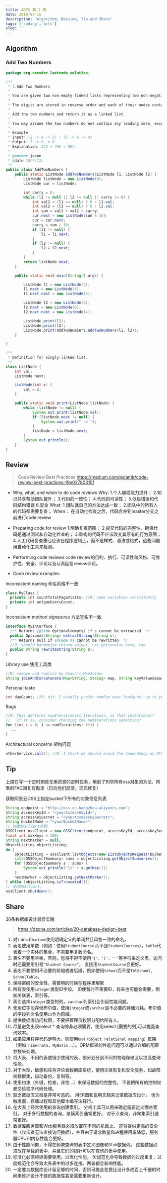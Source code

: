 ```yaml
---
title: ARTS 第 2 周
date: 2018-07-15
description: "Algorithm, Reiview, Tip and Share"
tags: ['coding','arts']
slug: ''
---
```


## Algorithm

### Add Two Numbers

```java
package org.nocoder.leetcode.solution;

/**
 * 1.Add Two Numbers
 * 
 * You are given two non-empty linked lists representing two non-negative integers.
 * 
 * The digits are stored in reverse order and each of their nodes contain a single digit.
 * 
 * Add the two numbers and return it as a linked list.
 * 
 * You may assume the two numbers do not contain any leading zero, except the number 0 itself.
 * 
 * Example
 * Input: (2 -> 4 -> 3) + (5 -> 6 -> 4)
 * Output: 7 -> 0 -> 8
 * Explanation: 342 + 465 = 807.
 *
 * @author jason
 * @date 18/7/13.
 */
public class AddTwoNumbers {
    public static ListNode addTwoNumbers(ListNode l1, ListNode l2) {
        ListNode listNode = new ListNode(0);
        ListNode cur = listNode;

        int carry = 0;
        while (l1 != null || l2 != null || carry != 0) {
            int val1 = (l1 == null) ? 0 : l1.val;
            int val2 = (l2 == null) ? 0 : l2.val;
            int sum = val1 + val2 + carry;
            cur.next = new ListNode(sum % 10);
            cur = cur.next;
            carry = sum / 10;
            if (l1 != null) {
                l1 = l1.next;
            }
            if (l2 != null) {
                l2 = l2.next;
            }
        }
        return listNode.next;
    }

    public static void main(String[] args) {

        ListNode l1 = new ListNode(2);
        l1.next = new ListNode(4);
        l1.next.next = new ListNode(3);

        ListNode l2 = new ListNode(5);
        l2.next = new ListNode(6);
        l2.next.next = new ListNode(4);

        ListNode.print(l1);
        ListNode.print(l2);
        ListNode.print(AddTwoNumbers.addTwoNumbers(l1, l2));
    }

}

/**
 * Definition for singly-linked list.
 */
class ListNode {
    int val;
    ListNode next;

    ListNode(int x) {
        val = x;
    }

    public static void print(ListNode listNode) {
        while (listNode != null) {
            System.out.print(listNode.val);
            if (listNode.next != null) {
                System.out.print(" -> ");
            }
            listNode = listNode.next;
        }
        System.out.println();
    }
}
```

## Review

> Code Review Best Practices 
> https://medium.com/palantir/code-review-best-practices-19e02780015f

- Why, what, and when to do code reviews
  Why:
  1.个人编程能力提升；
  2.知识共享帮助团队提升；
  3.代码的一致性；
  4.代码的可读性；
  5.低级错误和代码结构错误
  6.安全
  What:
  1.团队就自己的方法达成一致；
  2.团队中的所有人的代码都需要复查；
  When：
  在自动化检查之后，代码合并到master分支之前进行code review

- Preparing code for review
  1.明确复查范围；
  2.提交代码的完整性，确保代码是通过测试和自动化检查的；
  3.重构的代码不应该改变其原有的行为意图；
  4.人工代码复查重心应该在程序逻辑上，而不是样式、语法或格式，这些问题用自动化工具来检测。

- Performing code reviews
  code review的目的、执行、可读性和风格、可维护性、安全、评论以及认真回复review评论。

- Code review examples

Inconsistent naming
命名风格不一致

```java
class MyClass {
  private int countTotalPageVisits; //R: name variables consistently
  private int uniqueUsersCount;
}
```

Inconsistent method signatures
方法签名不一致

```java
interface MyInterface {
  /** Returns {@link Optional#empty} if s cannot be extracted. */
  public Optional<String> extractString(String s);
  /** Returns null if {@code s} cannot be rewritten. */
  //R: should harmonize return values: use Optional<> here, too
  public String rewriteString(String s);
}
```

Library use
使用工具类

```java
//R: remove and replace by Guava's MapJoiner
String joinAndConcatenate(Map<String, String> map, String keyValueSeparator, String keySeparator);
```

Personal taste

```java
int dayCount; //R: nit: I usually prefer numFoo over fooCount; up to you, but we should keep it consistent in this project
```

Bugs

```java
//R: This performs numIterations+1 iterations, is that intentional?
//   If it is, consider changing the numIterations semantics?
for (int i = 0; i <= numIterations; ++i) {
  ...
}
```

Architectural concerns
架构问题

```java
otherService.call(); //R: I think we should avoid the dependency on OtherService. Can we discuss this in person?
```

## Tip

上周在写一个定时删除无用资源的定时任务，用到了列举所有oss对象的方法，阿里的FAQ回复有勘误（已向他们反馈，现已修复）

获取阿里云OSS上指定bucket下所有的对象信息列表

```java
String endpoint = "http://oss-cn-hangzhou.aliyuncs.com";
String accessKeyId = "<yourAccessKeyId>";
String accessKeySecret = "<yourAccessKeySecret>";
String bucketName = "<yourBucketName>";
// 创建OSSClient实例。
OSSClient ossClient = new OSSClient(endpoint, accessKeyId, accessKeySecret);
final int maxKeys = 200;
String nextMarker = null;
ObjectListing objectListing;
do {
    objectListing = ossClient.listObjects(new ListObjectsRequest(bucketName).withMarker(nextMarker).withMaxKeys(maxKeys));
    List<OSSObjectSummary> sums = objectListing.getObjectSummaries();
    for (OSSObjectSummary s : sums) {
        System.out.println("\t" + s.getKey());
    }
    nextMarker = objectListing.getNextMarker();
} while (objectListing.isTruncated());
// 关闭OSSClient。
ossClient.shutdown();
```

## Share

20条数据库设计最佳实践

> https://dzone.com/articles/20-database-design-best

1. 对`table`和`column`使用明确定义的单词并且风格一致的命名。
2. 表名使用单数（例如：使用`StudentCourse` 而不是`StudentCourses`），`table`代表着一个实体的集合，不需要用复数命名。
3. 表名不要用空格，否则，您将不得不使用`'{'，'['，'''`等字符来定义表，访问时还需要用引号`“Student Course”`， 直接用`StudentCourse`会更好。
4. 表名不要使用不必要的前缀或者后缀，例如使用`School`而不是`TblSchool, SchoolTable`。
5. 保持密码的安全性，需要用的时候在程序里解密
6. 所有表使用`integer`类型ID字段。 即使暂时不需要ID，将来也可能会需要，例如关联表，索引等。
7. 索引选择`integer`类型的列，`varchar`列索引会引起性能问题。
8. 使用位字段存储布尔值，使用`integer`或`varchar`是不必要的存储消耗。布尔值的字段列命名使用`is`作为前缀。
9. 提供数据库访问权限，不要把管理员权限分配给所有人。
10. 尽量避免出现select * 查询除非必须需要，使用select [需要的列]可以提高查询效率。
11. 如果应用程序代码足够大，则使用`ORM（object relational mapping）`框架（例如` hibernate`，`MyBatis` ...）。ORM框架的性能问题可以通过详细的配置参数来处理。
12. 将大表、不用的表或很少使用的表，部分划分到不同的物理存储区以提高查询性能。
13. 对于大型，敏感和任务评论者数据库系统，使用灾难恢复和安全服务，如故障转移群集，自动备份，复制等。
14. 使用约束（外键，检查，非空...）来保证数据的完整性。 不要把所有的控制权都交给程序代码处理。
15. 缺乏数据库文档是非常可恶的。 用ER图和说明文档来记录数据库设计。 也为触发器，存储过程和其他脚本编写注释行。
16. 在大表上经常使用的查询创建索引。 分析工具可以用来确定需要定义哪些索引。 对于多行数据的查询，聚簇索引通常更好。 对于点查询，非聚集索引通常更好。
17. 数据库服务器和Web服务器必须放置在不同的机器上。 这将提供更高的安全性（攻击者无法直接访问数据），并且由于请求数量和进程使用率降低，服务器CPU和内存性能会更好。
18. 由于性能问题，不得在频繁查询的表中定义图像和`Blob`数据列。 这些数据必须放在单独的表中，并且它们的指针可以在查询的表中使用。
19. 标准化必须根据需要使用，以优化性能。 欠规范化会导致数据的过度重复，过度规范化会导致太多表中的过多连接。两者都会影响性能。
20. 一定要为数据库设计留足够的时间，否则可能会花费比设计多成百上千倍的时间来维护设计不佳的数据库甚至需要重新设计。

